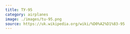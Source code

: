 ```yaml
---
title: ТУ-95
category: airplanes
image: ./images/tu-95.png
source: https://uk.wikipedia.org/wiki/%D0%A2%D1%83-95
---
```


